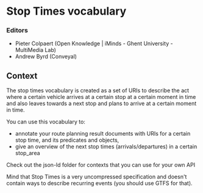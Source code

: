 # Stop Times vocabulary

### Editors

 * Pieter Colpaert (Open Knowledge | iMinds - Ghent University - MultiMedia Lab)
 * Andrew Byrd (Conveyal)

## Context

The stop times vocabulary is created as a set of URIs to describe the act where a certain vehicle arrives at a certain stop at a certain moment in time and also leaves towards a next stop and plans to arrive at a certain moment in time.

You can use this vocabulary to:
 * annotate your route planning result documents with URIs for a certain stop time, and its predicates and objects,
 * give an overview of the next stop times (arrivals/departures) in a certain stop_area

Check out the json-ld folder for contexts that you can use for your own API

Mind that Stop Times is a very uncompressed specification and doesn't contain ways to describe recurring events (you should use GTFS for that).
